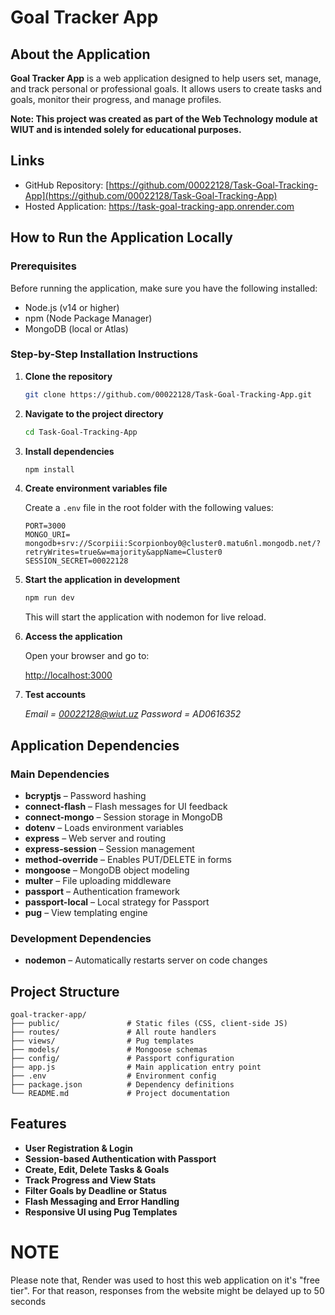 # Goal Tracker App

## About the Application

**Goal Tracker App** is a web application designed to help users set, manage, and track personal or professional goals. It allows users to create tasks and goals, monitor their progress, and manage profiles.

**Note: This project was created as part of the Web Technology module at WIUT and is intended solely for educational purposes.**

## Links

- GitHub Repository: [https://github.com/00022128/Task-Goal-Tracking-App](https://github.com/00022128/Task-Goal-Tracking-App)
- Hosted Application: https://task-goal-tracking-app.onrender.com

## How to Run the Application Locally

### Prerequisites

Before running the application, make sure you have the following installed:
- Node.js (v14 or higher)
- npm (Node Package Manager)
- MongoDB (local or Atlas)

### Step-by-Step Installation Instructions

1. **Clone the repository**

   ```bash
   git clone https://github.com/00022128/Task-Goal-Tracking-App.git
   ```

2. **Navigate to the project directory**

   ```bash
   cd Task-Goal-Tracking-App
   ```

3. **Install dependencies**

   ```bash
   npm install
   ```

4. **Create environment variables file**

   Create a `.env` file in the root folder with the following values:

   ```env
   PORT=3000
   MONGO_URI= mongodb+srv://Scorpiii:Scorpionboy0@cluster0.matu6nl.mongodb.net/?retryWrites=true&w=majority&appName=Cluster0
   SESSION_SECRET=00022128
   ```

5. **Start the application in development**

   ```bash
   npm run dev
   ```

   This will start the application with nodemon for live reload.

6. **Access the application**

   Open your browser and go to:

   [http://localhost:3000](http://localhost:3000)

7. **Test accounts**

   *Email = 00022128@wiut.uz
    Password = AD0616352*

## Application Dependencies

### Main Dependencies

- **bcryptjs** – Password hashing
- **connect-flash** – Flash messages for UI feedback
- **connect-mongo** – Session storage in MongoDB
- **dotenv** – Loads environment variables
- **express** – Web server and routing
- **express-session** – Session management
- **method-override** – Enables PUT/DELETE in forms
- **mongoose** – MongoDB object modeling
- **multer** – File uploading middleware
- **passport** – Authentication framework
- **passport-local** – Local strategy for Passport
- **pug** – View templating engine

### Development Dependencies

- **nodemon** – Automatically restarts server on code changes

## Project Structure

```plaintext
goal-tracker-app/
├── public/               # Static files (CSS, client-side JS)
├── routes/               # All route handlers
├── views/                # Pug templates
├── models/               # Mongoose schemas
├── config/               # Passport configuration
├── app.js                # Main application entry point
├── .env                  # Environment config
├── package.json          # Dependency definitions
└── README.md             # Project documentation
```

## Features

- **User Registration & Login**
- **Session-based Authentication with Passport**
- **Create, Edit, Delete Tasks & Goals**
- **Track Progress and View Stats**
- **Filter Goals by Deadline or Status**
- **Flash Messaging and Error Handling**
- **Responsive UI using Pug Templates**


# NOTE
Please note that, Render was used to host this web application on it's "free tier". For that reason, responses from the website might be delayed up to 50 seconds